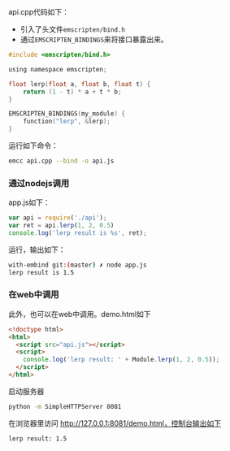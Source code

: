 api.cpp代码如下：

* 引入了头文件`emscripten/bind.h`
* 通过`EMSCRIPTEN_BINDINGS`来将接口暴露出来。

```c
#include <emscripten/bind.h>

using namespace emscripten;

float lerp(float a, float b, float t) {
    return (1 - t) * a + t * b;
}

EMSCRIPTEN_BINDINGS(my_module) {
    function("lerp", &lerp);
}

```

运行如下命令：

```bash
emcc api.cpp --bind -o api.js
```

### 通过nodejs调用

app.js如下：

```javascript
var api = require('./api');
var ret = api.lerp(1, 2, 0.5)
console.log('lerp result is %s', ret);
```

运行，输出如下：

```bash
with-embind git:(master) ✗ node app.js
lerp result is 1.5
```

### 在web中调用

此外，也可以在web中调用。demo.html如下

```html
<!doctype html>
<html>
  <script src="api.js"></script>
  <script>
    console.log('lerp result: ' + Module.lerp(1, 2, 0.5));
  </script>
</html>
```

启动服务器

```bash
python -m SimpleHTTPServer 8081
```

在浏览器里访问 http://127.0.0.1:8081/demo.html，控制台输出如下

```
lerp result: 1.5
```